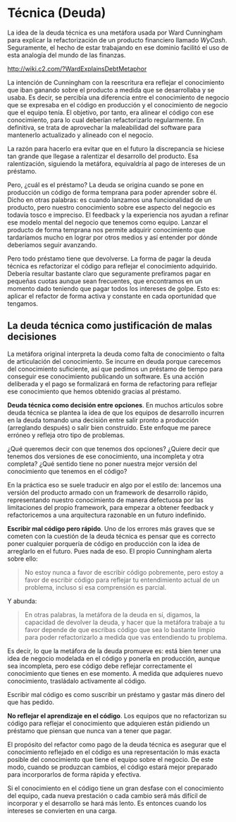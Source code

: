 # Técnica (Deuda)

La idea de la deuda técnica es una metáfora usada por Ward Cunningham para explicar la refactorización de un producto financiero llamado _WyCash_. Seguramente, el hecho de estar trabajando en ese dominio facilitó el uso de esta analogía del mundo de las finanzas. 

http://wiki.c2.com/?WardExplainsDebtMetaphor

La intención de Cunningham con la reescritura era reflejar el conocimiento que iban ganando sobre el producto a medida que se desarrollaba y se usaba. Es decir, se percibía una diferencia entre el conocimiento de negocio que se expresaba en el código en producción y el conocimiento de negocio que el equipo tenía. El objetivo, por tanto, era alinear el código con ese conocimiento, para lo cual deberían refactorizarlo regularmente. En definitiva, se trata de aprovechar la maleabilidad del software para mantenerlo actualizado y alineado con el negocio.

La razón para hacerlo era evitar que en el futuro la discrepancia se hiciese tan grande que llegase a ralentizar el desarrollo del producto. Esa ralentización, siguiendo la metáfora, equivaldría al pago de intereses de un préstamo.

Pero, ¿cuál es el préstamo? La deuda se origina cuando se pone en producción un código de forma temprana para poder aprender sobre él. Dicho en otras palabras: es cuando lanzamos una funcionalidad de un producto, pero nuestro conocimiento sobre ese aspecto del negocio es todavía tosco e impreciso. El feedback y la experiencia nos ayudan a refinar ese modelo mental del negocio que tenemos como equipo. Lanzar el producto de forma temprana nos permite adquirir conocimiento que tardaríamos mucho en lograr por otros medios y así entender por dónde deberíamos seguir avanzando.

Pero todo préstamo tiene que devolverse. La forma de pagar la deuda técnica es refactorizar el código para reflejar el conocimiento adquirido. Debería resultar bastante claro que seguramente prefiramos pagar en pequeñas cuotas aunque sean frecuentes, que encontramos en un momento dado teniendo que pagar todos los intereses de golpe. Esto es: aplicar el refactor de forma activa y constante en cada oportunidad que tengamos.

## La deuda técnica como justificación de malas decisiones

La metáfora original interpreta la deuda como falta de conocimiento o falta de articulación del conocimiento. Se incurre en deuda porque carecemos del conocimiento suficiente, así que pedimos un préstamo de tiempo para conseguir ese conocimiento publicando un software. Es una acción deliberada y el pago se formalizará en forma de refactoring para reflejar ese conocimiento que hemos obtenido gracias al préstamo.

**Deuda técnica como decisión entre opciones**. En muchos artículos sobre deuda técnica se plantea la idea de que los equipos de desarrollo incurren en la deuda tomando una decisión entre salir pronto a producción (arreglando después) o salir bien construído. Este enfoque me parece erróneo y refleja otro tipo de problemas.

¿Qué queremos decir con que tenemos dos opciones? ¿Quiere decir que tenemos dos versiones de ese conocimiento, una incompleta y otra completa? ¿Qué sentido tiene no poner nuestra mejor versión del conocimiento que tenemos en el código?

En la práctica eso se suele traducir en algo por el estilo de: lancemos una versión del producto armado con un framework de desarrollo rápido, representando nuestro conocimiento de manera defectuosa por las limitaciones del propio framework, para empezar a obtener feedback y refactoricemos a una arquitectura razonable en un futuro indefinido.

**Escribir mal código pero rápido**. Uno de los errores más graves que se cometen con la cuestión de la deuda técnica es pensar que es correcto poner cualquier porquería de código en producción con la idea de arreglarlo en el futuro. Pues nada de eso. El propio Cunningham alerta sobre ello:

> No estoy nunca a favor de escribir código pobremente, pero estoy a favor de escribir código para reflejar tu entendimiento actual de un problema, incluso si esa comprensión es parcial. 

Y abunda:

> En otras palabras, la metáfora de la deuda en sí, digamos, la capacidad de devolver la deuda, y hacer que la metáfora trabaje a tu favor depende de que escribas código que sea lo bastante limpio para poder refactorizarlo a medida que vas entendiendo tu problema.

Es decir, lo que la metáfora de la deuda promueve es: está bien tener una idea de negocio modelada en el código y ponerla en producción, aunque sea incompleta, pero ese código debe reflejar correctamente el conocimiento que tienes en ese momento. A medida que adquieres nuevo conocimiento, trasládalo activamente al código.

Escribir mal código es como suscribir un préstamo y gastar más dinero del que has pedido.

**No reflejar el aprendizaje en el código**. Los equipos que no refactorizan su código para reflejar el conocimiento que adquieren están pidiendo un préstamo que piensan que nunca van a tener que pagar.

El propósito del refactor como pago de la deuda técnica es asegurar que el conocimiento reflejado en el código es una representación lo más exacta posible del conocimiento que tiene el equipo sobre el negocio. De este modo, cuando se produzcan cambios, el código estará mejor preparado para incorporarlos de forma rápida y efectiva.

Si el conocimiento en el código tiene un gran desfase con el conocimiento del equipo, cada nueva prestación o cada cambio será más difícil de incorporar y el desarrollo se hará más lento. Es entonces cuando los intereses se convierten en una carga.



